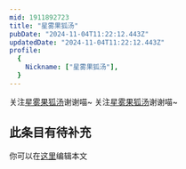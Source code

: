 ```yaml
---
mid: 1911892723
title: "星雾果狐汤"
pubDate: "2024-11-04T11:22:12.443Z"
updatedDate: "2024-11-04T11:22:12.443Z"
profile:
  {
    Nickname: ["星雾果狐汤"],
  }
---
```


关注[星雾果狐汤](https://space.bilibili.com/1911892723)谢谢喵~ 关注[星雾果狐汤](https://space.bilibili.com/1911892723)谢谢喵~

## 此条目有待补充
你可以在[这里](https://github.com/Yuhanawa/VTuber.ICU-Content/edit/master/v/星雾果狐汤/index.md)编辑本文
